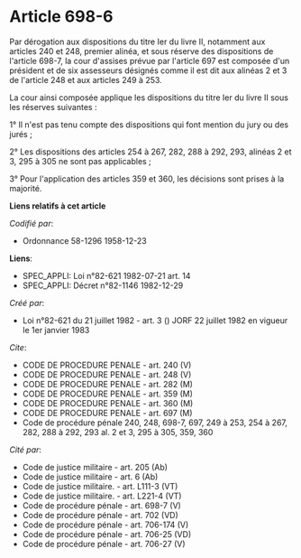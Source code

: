 # Article 698-6

Par dérogation aux dispositions du titre Ier du livre II, notamment aux articles 240 et 248, premier alinéa, et sous réserve
des dispositions de l'article 698-7, la cour d'assises prévue par l'article 697 est composée d'un président et de six
assesseurs désignés comme il est dit aux alinéas 2 et 3 de l'article 248 et aux articles 249 à 253.

La cour ainsi composée applique les dispositions du titre Ier du livre II sous les réserves suivantes :

1° Il n'est pas tenu compte des dispositions qui font mention du jury ou des jurés ;

2° Les dispositions des articles 254 à 267, 282, 288 à 292, 293, alinéas 2 et 3, 295 à 305 ne sont pas applicables ;

3° Pour l'application des articles 359 et 360, les décisions sont prises à la majorité.

**Liens relatifs à cet article**

_Codifié par_:

  - Ordonnance 58-1296 1958-12-23

**Liens**:

  - SPEC_APPLI: Loi n°82-621 1982-07-21 art. 14
  - SPEC_APPLI: Décret n°82-1146 1982-12-29

_Créé par_:

  - Loi n°82-621 du 21 juillet 1982 - art. 3 () JORF 22 juillet 1982 en vigueur le 1er janvier 1983

_Cite_:

  - CODE DE PROCEDURE PENALE - art. 240 (V)
  - CODE DE PROCEDURE PENALE - art. 248 (V)
  - CODE DE PROCEDURE PENALE - art. 282 (M)
  - CODE DE PROCEDURE PENALE - art. 359 (M)
  - CODE DE PROCEDURE PENALE - art. 360 (M)
  - CODE DE PROCEDURE PENALE - art. 697 (M)
  - Code de procédure pénale 240, 248, 698-7, 697, 249 à 253, 254 à 267, 282, 288 à 292, 293 al. 2 et 3, 295 à 305, 359, 360

_Cité par_:

  - Code de justice militaire - art. 205 (Ab)
  - Code de justice militaire - art. 6 (Ab)
  - Code de justice militaire. - art. L111-3 (VT)
  - Code de justice militaire. - art. L221-4 (VT)
  - Code de procédure pénale - art. 698-7 (V)
  - Code de procédure pénale - art. 702 (VD)
  - Code de procédure pénale - art. 706-174 (V)
  - Code de procédure pénale - art. 706-25 (VD)
  - Code de procédure pénale - art. 706-27 (V)
